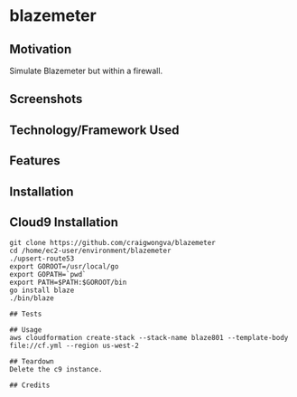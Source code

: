 # blazemeter

## Motivation
Simulate Blazemeter but within a firewall.

## Screenshots

## Technology/Framework Used

## Features

## Installation

## Cloud9 Installation
```
git clone https://github.com/craigwongva/blazemeter
cd /home/ec2-user/environment/blazemeter
./upsert-route53
export GOROOT=/usr/local/go
export GOPATH=`pwd`
export PATH=$PATH:$GOROOT/bin
go install blaze
./bin/blaze

## Tests

## Usage
aws cloudformation create-stack --stack-name blaze801 --template-body file://cf.yml --region us-west-2

## Teardown
Delete the c9 instance.

## Credits
